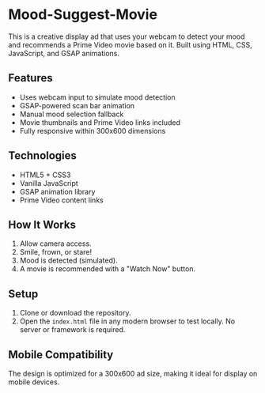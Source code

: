 # Mood-Suggest-Movie

This is a creative display ad that uses your webcam to detect your mood and recommends a Prime Video movie based on it. Built using HTML, CSS, JavaScript, and GSAP animations.

## Features
- Uses webcam input to simulate mood detection
- GSAP-powered scan bar animation
- Manual mood selection fallback
- Movie thumbnails and Prime Video links included
- Fully responsive within 300x600 dimensions

## Technologies
- HTML5 + CSS3
- Vanilla JavaScript
- GSAP animation library
- Prime Video content links

##  How It Works
1. Allow camera access.
2. Smile, frown, or stare!
3. Mood is detected (simulated).
4. A movie is recommended with a "Watch Now" button.

##  Setup
1. Clone or download the repository.
2. Open the `index.html` file in any modern browser to test locally. No server or framework is required.

## Mobile Compatibility
The design is optimized for a 300x600 ad size, making it ideal for display on mobile devices.

